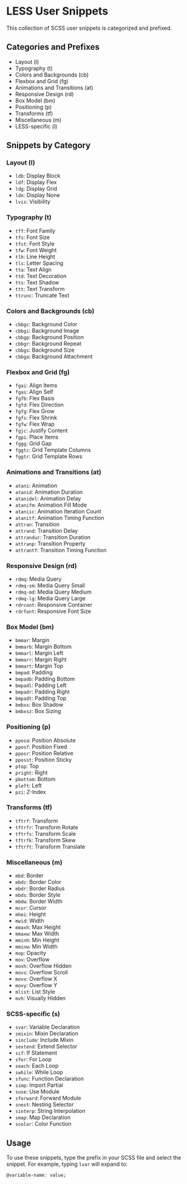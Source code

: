 # LESS User Snippets

This collection of SCSS user snippets is categorized and prefixed.

## Categories and Prefixes

- Layout (l)
- Typography (t)
- Colors and Backgrounds (cb)
- Flexbox and Grid (fg)
- Animations and Transitions (at)
- Responsive Design (rd)
- Box Model (bm)
- Positioning (p)
- Transforms (tf)
- Miscellaneous (m)
- LESS-specific (l)

## Snippets by Category

### Layout (l)
- `ldb`: Display Block
- `ldf`: Display Flex
- `ldg`: Display Grid
- `ldn`: Display None
- `lvis`: Visibility

### Typography (t)
- `tff`: Font Family
- `tfs`: Font Size
- `tfst`: Font Style
- `tfw`: Font Weight
- `tlh`: Line Height
- `tls`: Letter Spacing
- `tta`: Text Align
- `ttd`: Text Decoration
- `tts`: Text Shadow
- `ttt`: Text Transform
- `ttrunc`: Truncate Text

### Colors and Backgrounds (cb)
- `cbbgc`: Background Color
- `cbbgi`: Background Image
- `cbbgp`: Background Position
- `cbbgr`: Background Repeat
- `cbbgs`: Background Size
- `cbbga`: Background Attachment

### Flexbox and Grid (fg)
- `fgai`: Align Items
- `fgas`: Align Self
- `fgfb`: Flex Basis
- `fgfd`: Flex Direction
- `fgfg`: Flex Grow
- `fgfs`: Flex Shrink
- `fgfw`: Flex Wrap
- `fgjc`: Justify Content
- `fgpi`: Place Items
- `fggg`: Grid Gap
- `fggtc`: Grid Template Columns
- `fggtr`: Grid Template Rows

### Animations and Transitions (at)
- `atani`: Animation
- `atanid`: Animation Duration
- `atanidel`: Animation Delay
- `atanifm`: Animation Fill Mode
- `ataniic`: Animation Iteration Count
- `atanitf`: Animation Timing Function
- `attran`: Transition
- `attrand`: Transition Delay
- `attrandur`: Transition Duration
- `attranp`: Transition Property
- `attrantf`: Transition Timing Function

### Responsive Design (rd)
- `rdmq`: Media Query
- `rdmq-sm`: Media Query Small
- `rdmq-md`: Media Query Medium
- `rdmq-lg`: Media Query Large
- `rdrcont`: Responsive Container
- `rdrfont`: Responsive Font Size

### Box Model (bm)
- `bmmar`: Margin
- `bmmarb`: Margin Bottom
- `bmmarl`: Margin Left
- `bmmarr`: Margin Right
- `bmmart`: Margin Top
- `bmpad`: Padding
- `bmpadb`: Padding Bottom
- `bmpadl`: Padding Left
- `bmpadr`: Padding Right
- `bmpadt`: Padding Top
- `bmbxs`: Box Shadow
- `bmbxsz`: Box Sizing

### Positioning (p)
- `pposa`: Position Absolute
- `pposf`: Position Fixed
- `pposr`: Position Relative
- `pposst`: Position Sticky
- `ptop`: Top
- `pright`: Right
- `pbottom`: Bottom
- `pleft`: Left
- `pzi`: Z-Index

### Transforms (tf)
- `tftrf`: Transform
- `tftrfr`: Transform Rotate
- `tftrfs`: Transform Scale
- `tftrfk`: Transform Skew
- `tftrft`: Transform Translate

### Miscellaneous (m)
- `mbd`: Border
- `mbdc`: Border Color
- `mbdr`: Border Radius
- `mbds`: Border Style
- `mbdw`: Border Width
- `mcur`: Cursor
- `mhei`: Height
- `mwid`: Width
- `mmaxh`: Max Height
- `mmaxw`: Max Width
- `mminh`: Min Height
- `mminw`: Min Width
- `mop`: Opacity
- `mov`: Overflow
- `movh`: Overflow Hidden
- `movs`: Overflow Scroll
- `movx`: Overflow X
- `movy`: Overflow Y
- `mlist`: List Style
- `mvh`: Visually Hidden

### SCSS-specific (s)
- `svar`: Variable Declaration
- `smixin`: Mixin Declaration
- `sinclude`: Include Mixin
- `sextend`: Extend Selector
- `sif`: If Statement
- `sfor`: For Loop
- `seach`: Each Loop
- `swhile`: While Loop
- `sfunc`: Function Declaration
- `simp`: Import Partial
- `suse`: Use Module
- `sforward`: Forward Module
- `snest`: Nesting Selector
- `sinterp`: String Interpolation
- `smap`: Map Declaration
- `scolor`: Color Function

## Usage

To use these snippets, type the prefix in your SCSS file and select the snippet. For example, typing `lvar` will expand to:

```less
@variable-name: value;
```
